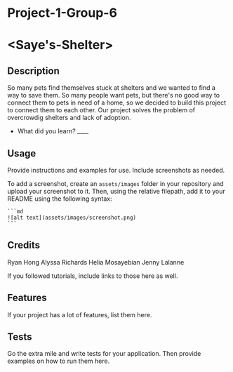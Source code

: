 # Project-1-Group-6
# <Saye's-Shelter>

## Description
So many pets find themselves stuck at shelters and we wanted to find a way to save them.
So many people want pets, but there's no good way to connect them to pets in need of a home, so we decided to build this project to connect them to each other.
Our project solves the problem of overcrowdig shelters and lack of adoption.
- What did you learn? ____

## Usage

Provide instructions and examples for use. Include screenshots as needed.

To add a screenshot, create an `assets/images` folder in your repository and upload your screenshot to it. Then, using the relative filepath, add it to your README using the following syntax:

    ```md
    ![alt text](assets/images/screenshot.png)
    ```

## Credits

Ryan Hong
Alyssa Richards
Helia Mosayebian
Jenny Lalanne

If you followed tutorials, include links to those here as well.

## Features

If your project has a lot of features, list them here.

## Tests

Go the extra mile and write tests for your application. Then provide examples on how to run them here.
